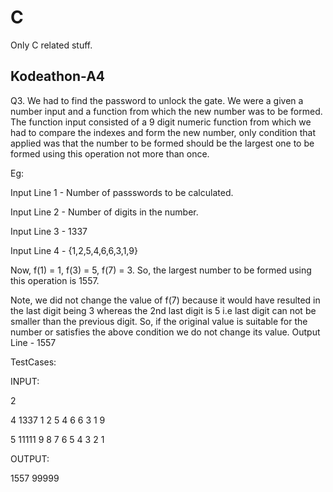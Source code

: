 # C
Only C related stuff.


## Kodeathon-A4
Q3. We had to find the password to unlock the gate. We were a given a number input and a function from which the new number was to be formed. The function input consisted of a 9 digit numeric function from which we had to compare the indexes and form the new number, only condition that applied was that the number to be formed should be the largest one to be formed using  this operation not more than once.

Eg:

Input Line 1 - Number of passswords to be calculated.

Input Line 2 - Number of digits in the number.

Input Line 3 - 1337

Input Line 4 - {1,2,5,4,6,6,3,1,9}

Now, f(1) = 1, f(3) = 5, f(7) = 3. So, the largest number to be formed using this operation is 1557.

Note, we did not change the value of f(7) because it would have resulted in the last digit being 3 whereas the 2nd last digit is 5 i.e last digit can not be smaller than the previous digit. So, if the original value is suitable for the number or satisfies the above condition we do not change its value.
Output Line - 1557

TestCases:

INPUT:

2

4
1337
1 2 5 4 6 6 3 1 9

5
11111
9 8 7 6 5 4 3 2 1

OUTPUT:

1557
99999
